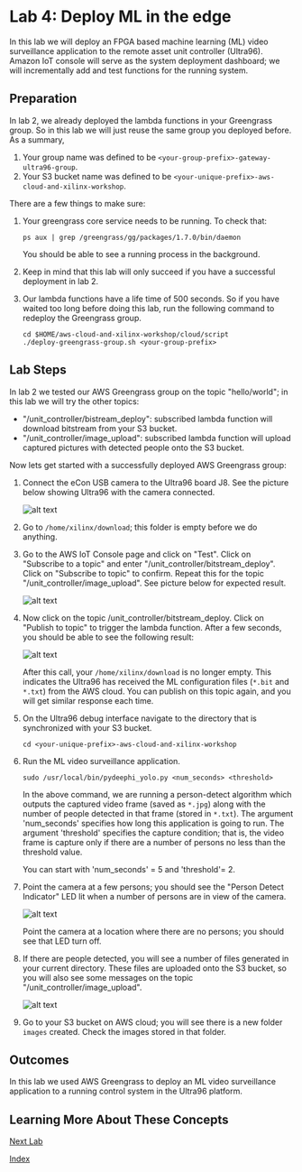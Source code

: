# Lab 4: Deploy ML in the edge

In this lab we will deploy an FPGA based machine learning (ML) video 
surveillance application to the remote asset unit controller (Ultra96).
Amazon IoT console will serve as the system deployment dashboard; we will
 incrementally add and test functions for the running system.

## Preparation

In lab 2, we already deployed the lambda functions in your Greengrass group. 
So in this lab we will just reuse the same group you deployed before.
As a summary,

1. Your group name was defined to be `<your-group-prefix>-gateway-ultra96-group`.
2. Your S3 bucket name was defined to be `<your-unique-prefix>-aws-cloud-and-xilinx-workshop`.

There are a few things to make sure:

1. Your greengrass core service needs to be running. To check that:

   ```shell
   ps aux | grep /greengrass/gg/packages/1.7.0/bin/daemon
   ```
   You should be able to see a running process in the background. 

2. Keep in mind that this lab will only succeed if you have a successful 
   deployment in lab 2. 

3. Our lambda functions have a life time of 500 seconds. So if you have waited
   too long before doing this lab, run the following command to redeploy 
   the Greengrass group.
   
   ```shell
   cd $HOME/aws-cloud-and-xilinx-workshop/cloud/script
   ./deploy-greengrass-group.sh <your-group-prefix>
   ```

## Lab Steps
In lab 2 we tested our AWS Greengrass group on the topic "hello/world"; in this
lab we will try the other topics: 

* "/unit_controller/bistream_deploy": subscribed lambda function will download 
bitstream from your S3 bucket.
* "/unit_controller/image_upload": subscribed lambda function will upload 
captured pictures with detected people onto the S3 bucket.

Now lets get started with a successfully deployed AWS Greengrass group:
1. Connect the eCon USB camera to the Ultra96 board J8.  See the picture below 
showing Ultra96 with the camera connected.

   ![alt text](images/Ultra96_WithCamera.jpg?raw=true "Ultra96 with USB Camera")

2. Go to `/home/xilinx/download`; this folder is empty before we do anything.

3. Go to the AWS IoT Console page and click on "Test". Click on 
"Subscribe to a topic" and enter "/unit_controller/bitstream_deploy". Click on
"Subscribe to topic" to confirm. Repeat this for the topic 
"/unit_controller/image_upload".
See picture below for expected result.

   ![alt text](images/Subscribe_Unit_Controller.PNG)

4. Now click on the topic /unit_controller/bitstream_deploy. Click on 
"Publish to topic" to trigger the lambda function. After a few seconds, you 
should be able to see the following result:

   ![alt text](images/Publish_Bitstream_Deploy.PNG)

   After this call, your `/home/xilinx/download` is no longer empty.
   This indicates the Ultra96 has received the ML configuration files 
   (`*.bit` and `*.txt`) from the AWS cloud. 
   You can publish on this topic again, and you will get similar response 
   each time.

5. On the Ultra96 debug interface navigate to the directory that is 
synchronized with your S3 bucket.

   ```shell
   cd <your-unique-prefix>-aws-cloud-and-xilinx-workshop
   ```

6. Run the ML video surveillance application.

   ```shell
   sudo /usr/local/bin/pydeephi_yolo.py <num_seconds> <threshold>
   ```

   In the above command, we are running a person-detect algorithm which outputs 
the captured video frame (saved as `*.jpg`) along with the number of people 
detected in that frame (stored in `*.txt`). The argument 'num_seconds' 
specifies how long this application is going to run. The argument 
'threshold' specifies the capture condition; that is, the video frame is 
capture only if there are a number of persons no less than the threshold value.

   You can start with 'num_seconds' = 5 and 'threshold'= 2.

7. Point the camera at a few persons; you should see the 
"Person Detect Indicator" LED lit when a number of 
persons are in view of the camera. 

   ![alt text](images/Ultra96_LED_Configuration.PNG?raw=true "Ultra96 User LED Definitions")

   Point the camera at a location where there are no persons; you should see that
LED turn off.

8. If there are people detected, you will see a number of files generated in 
your current directory. These files are uploaded onto the S3 bucket, so
you will also see some messages on the topic "/unit_controller/image_upload".

   ![alt text](images/Publish_Image_Upload.PNG)

9. Go to your S3 bucket on AWS cloud; you will see there is a new folder 
`images` created. Check the images stored in that folder.


## Outcomes
In this lab we used AWS Greengrass to deploy an ML video 
surveillance application to a running control system in the Ultra96 platform. 

## Learning More About These Concepts

[Next Lab](./Lab5.md)

[Index](./README.md)

